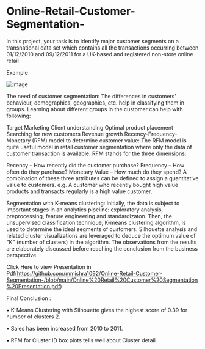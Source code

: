 # Online-Retail-Customer-Segmentation-
In this project, your task is to identify major customer segments on a transnational data set which contains all the transactions occurring between 01/12/2010 and 09/12/2011 for a UK-based and registered non-store online retail

Example

![image](https://user-images.githubusercontent.com/84207691/160981009-1b32d284-abe4-46b3-819c-035f7fead325.png)

The need of customer segmentation: The differences in customers' behaviour, demographics, geographies, etc. help in classifying them in groups. Learning about different groups in the customer can help with following:

Target Marketing Client understanding Optimal product placement Searching for new customers Revenue growth Recency-Frequency-Monetary (RFM) model to determine customer value: The RFM model is quite useful model in retail customer segmentation where only the data of customer transaction is available. RFM stands for the three dimensions:

Recency – How recently did the customer purchase? Frequency – How often do they purchase? Monetary Value – How much do they spend? A combination of these three attributes can be defined to assign a quantitative value to customers. e.g. A customer who recently bought high value products and transacts regularly is a high value customer.

Segmentation with K-means clustering: Initially, the data is subject to important stages in an analytics pipeline: exploratory analysis, preprocessing, feature engineering and standardizaton. Then, the unsupervised classification technique, K-means clustering algorithm, is used to determine the ideal segments of customers. Silhouette analysis and related cluster visualizations are leveraged to deduce the optimum value of "K" (number of clusters) in the algorithm. The observations from the results are elaborately discussed before reaching the conclusion from the business perspective.

Click Here to view Presentation in Pdf(https://github.com/mmishra1092/Online-Retail-Customer-Segmentation-/blob/main/Online%20Retail%20Customer%20Segmentation%20Presentation.pdf)

Final Conclusion :

• K-Means Clustering with Silhouette gives the highest score of 0.39 for number of clusters 2.

• Sales has been increased from 2010 to 2011.

• RFM for Cluster ID box plots tells well about Cluster detail.
